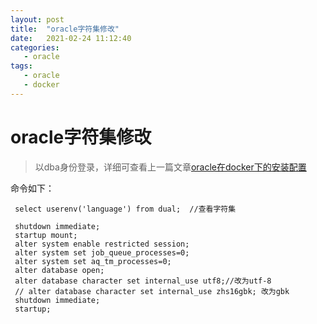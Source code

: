 ```yaml
---
layout: post
title:  "oracle字符集修改"
date:   2021-02-24 11:12:40
categories: 
   - oracle
tags:
   - oracle
   - docker
---
```


# oracle字符集修改

> 以dba身份登录，详细可查看上一篇文章[oracle在docker下的安装配置](oracle在docker下安装配置.html)

命令如下：

```
 select userenv('language') from dual;  //查看字符集

 shutdown immediate;
 startup mount;
 alter system enable restricted session;
 alter system set job_queue_processes=0;
 alter system set aq_tm_processes=0;
 alter database open;
 alter database character set internal_use utf8;//改为utf-8
 // alter database character set internal_use zhs16gbk; 改为gbk
 shutdown immediate;
 startup;


```